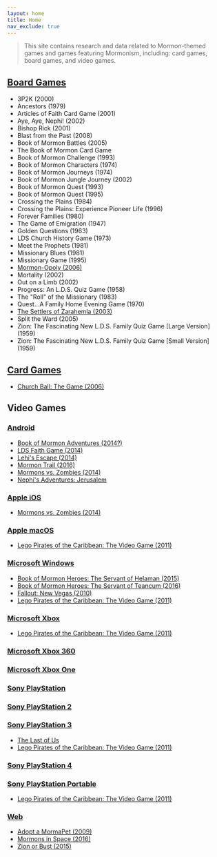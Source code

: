 ```yaml
---
layout: home
title: Home
nav_exclude: true
---
```


> This site contains research and data related to Mormon-themed games and games featuring Mormonism, including: card games, board games, and video games.

## [Board Games](board-games)<a name="board-games"></a>

- 3P2K (2000)
- Ancestors (1979)
- Articles of Faith Card Game (2001)
- Aye, Aye, Nephi! (2002)
- Bishop Rick (2001)
- Blast from the Past (2008)
- Book of Mormon Battles (2005)
- The Book of Mormon Card Game
- Book of Mormon Challenge (1993)
- Book of Mormon Characters (1974)
- Book of Mormon Journeys (1974)
- Book of Mormon Jungle Journey (2002)
- Book of Mormon Quest (1993)
- Book of Mormon Quest (1995)
- Crossing the Plains (1984)
- Crossing the Plains: Experience Pioneer Life (1996)
- Forever Families (1980)
- The Game of Emigration (1947)
- Golden Questions (1963)
- LDS Church History Game (1973)
- Meet the Prophets (1981)
- Missionary Blues (1981)
- Missionary Game (1995)
- [Mormon-Opoly (2006)](board-games#mormon-opoly)
- Mortality (2002)
- Out on a Limb (2002)
- Progress: An L.D.S. Quiz Game (1958)
- The "Roll" of the Missionary (1983)
- Quest...A Family Home Evening Game (1970)
- [The Settlers of Zarahemla (2003)](board-games#the-settlers-of-zarahemla)
- Split the Ward (2005)
- Zion: The Fascinating New L.D.S. Family Quiz Game [Large Version] (1959)
- Zion: The Fascinating New L.D.S. Family Quiz Game [Small Version] (1959)

## [Card Games](card-games)<a name="card-games"></a>

- [Church Ball: The Game (2006)](card-games#church-ball)

## Video Games

### [Android](android)<a name="android"></a>

- [Book of Mormon Adventures (2014?)](android)
- [LDS Faith Game (2014)](android)
- [Lehi's Escape (2014)](android)
- [Mormon Trail (2016)](android)
- [Mormons vs. Zombies (2014)](android)
- [Nephi's Adventures: Jerusalem](android)

### [Apple iOS](ios)<a name="ios"></a>

- [Mormons vs. Zombies (2014)](ios#mormons-vs-zombies)

### [Apple macOS](macos)<a name="macos"></a>

- [Lego Pirates of the Caribbean: The Video Game (2011)](macos#lego-pirates-of-the-caribbean)

### [Microsoft Windows](windows)<a name="windows"></a>

- [Book of Mormon Heroes: The Servant of Helaman (2015)](windows)
- [Book of Mormon Heroes: The Servant of Teancum (2016)](windows)
- [Fallout: New Vegas (2010)](windows)
- [Lego Pirates of the Caribbean: The Video Game (2011)](windows)

### [Microsoft Xbox](xbox)<a name="xbox"></a>

- [Lego Pirates of the Caribbean: The Video Game (2011)](xbox)

### [Microsoft Xbox 360](xbox)<a name="xbox-360"></a>

### [Microsoft Xbox One](xbox)<a name="xbox-one"></a>

### [Sony PlayStation](playstation#playstation)<a name="playstation"></a>

### [Sony PlayStation 2](playstation#playstation-2)<a name="playstation-2"></a>

### [Sony PlayStation 3](playstation#playstation-3)<a name="playstation-3"></a>

- [The Last of Us](playstation#the-last-of-us)
- [Lego Pirates of the Caribbean: The Video Game (2011)](playstation#lego-pirates-of-the-caribbean)

### [Sony PlayStation 4](playstation#playstation-4)

### [Sony PlayStation Portable](playstation#playstation-portable)

- [Lego Pirates of the Caribbean: The Video Game (2011)](playstation)

### [Web](web)<a name="web"></a>

- [Adopt a MormaPet (2009)](web)
- [Mormons in Space (2016)](web)
- [Zion or Bust (2015)](web)
